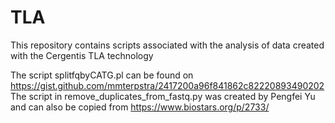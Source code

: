 # TLA
This repository contains scripts associated with the analysis of data created with the Cergentis TLA technology

The script splitfqbyCATG.pl can be found on https://gist.github.com/mmterpstra/2417200a96f841862c82220893490202
The script in remove_duplicates_from_fastq.py was created by Pengfei Yu and can also be copied from https://www.biostars.org/p/2733/
